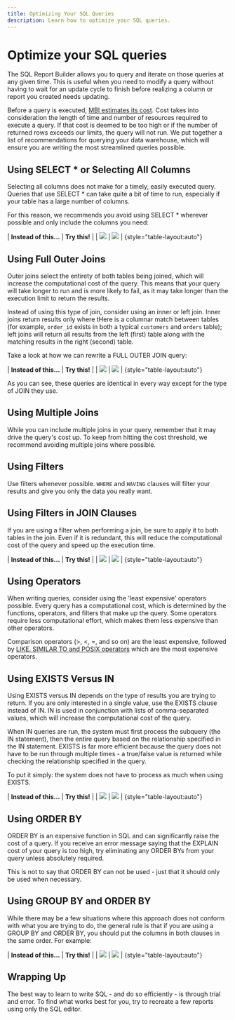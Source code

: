 ```yaml
---
title: Optimizing Your SQL Queries
description: Learn how to optimize your SQL queries. 
---
```

# Optimize your SQL queries

The SQL Report Builder allows you to query and iterate on those queries at any given time. This is useful when you need to modify a query without having to wait for an update cycle to finish before realizing a column or report you created needs updating.

Before a query is executed, [MBI estimates its cost](https://support.magento.com/hc/en-us/articles/360016730391). Cost takes into consideration the length of time and number of resources required to execute a query. If that cost is deemed to be too high or if the number of returned rows exceeds our limits, the query will not run. We put together a list of recommendations for querying your data warehouse, which will ensure you are writing the most streamlined queries possible.

## Using SELECT * or Selecting All Columns

Selecting all columns does not make for a timely, easily executed query. Queries that use SELECT * can take quite a bit of time to run, especially if your table has a large number of columns.

For this reason, we recommends you avoid using SELECT * wherever possible and only include the columns you need:

| **Instead of this...** | **Try this!** |
| ![](../../assets/Select_all_1.png) | ![](../../assets/Select_all_2.png) |
{style="table-layout:auto"}

## Using Full Outer Joins

Outer joins select the entirety of both tables being joined, which will increase the computational cost of the query. This means that your query will take longer to run and is more likely to fail, as it may take longer than the execution limit to return the results.

Instead of using this type of join, consider using an inner or left join. Inner joins return results only where tHere is a columnar match between tables (for example, `order_id` exists in both a typical `customers` and `orders` table); left joins will return all results from the left (first) table along with the matching results in the right (second) table.

Take a look at how we can rewrite a FULL OUTER JOIN query:

| **Instead of this...** | **Try this!** |
| ![](../../assets/Full_Outer_Join_1.png) | ![](../../assets/Full_Outer_Join_2.png) |
{style="table-layout:auto"}

As you can see, these queries are identical in every way except for the type of JOIN they use.

## Using Multiple Joins

While you can include multiple joins in your query, remember that it may drive the query's cost up. To keep from hitting the cost threshold, we recommend avoiding multiple joins where possible.

## Using Filters

Use filters whenever possible. `WHERE` and `HAVING` clauses will filter your results and give you only the data you really want.

## Using Filters in JOIN Clauses

If you are using a filter when performing a join, be sure to apply it to both tables in the join. Even if it is redundant, this will reduce the computational cost of the query and speed up the execution time.

| **Instead of this...** | **Try this!** |
| ![](../../assets/Join_filters_1.png) | ![](../../assets/Join_filters_2.png) |
{style="table-layout:auto"}

## Using Operators

When writing queries, consider using the 'least expensive' operators possible. Every query has a computational cost, which is determined by the functions, operators, and filters that make up the query. Some operators require less computational effort, which makes them less expensive than other operators.

Comparison operators (>, <, =, and so on) are the least expensive, followed by [LIKE. SIMILAR TO and POSIX operators](https://www.postgresql.org/docs/9.5/functions-matching.html) which are the most expensive operators.

## Using EXISTS Versus IN

Using EXISTS versus IN depends on the type of results you are trying to return. If you are only interested in a single value, use the EXISTS clause instead of IN. IN is used in conjunction with lists of comma-separated values, which will increase the computational cost of the query.

When IN queries are run, the system must first process the subquery (the IN statement), then the entire query based on the relationship specified in the IN statement. EXISTS is far more efficient because the query does not have to be run through multiple times - a true/false value is returned while checking the relationship specified in the query.

To put it simply: the system does not have to process as much when using EXISTS.

| **Instead of this...** | **Try this!** |
| ![](../../assets/Exists_1.png) | ![](../../assets/Exists_2.png) |
{style="table-layout:auto"}
## Using ORDER BY

ORDER BY is an expensive function in SQL and can significantly raise the cost of a query. If you receive an error message saying that the EXPLAIN cost of your query is too high, try eliminating any ORDER BYs from your query unless absolutely required.

This is not to say that ORDER BY can not be used - just that it should only be used when necessary.

## Using GROUP BY and ORDER BY

While there may be a few situations where this approach does not conform with what you are trying to do, the general rule is that if you are using a GROUP BY and ORDER BY, you should put the columns in both clauses in the same order. For example:

| **Instead of this...** | **Try this!** |
| ![](../../assets/Group_by_2.png) | ![](../../assets/Group_by_1.png) |
{style="table-layout:auto"}
## Wrapping Up

The best way to learn to write SQL - and do so efficiently - is through trial and error. To find what works best for you, try to recreate a few reports using only the SQL editor.
